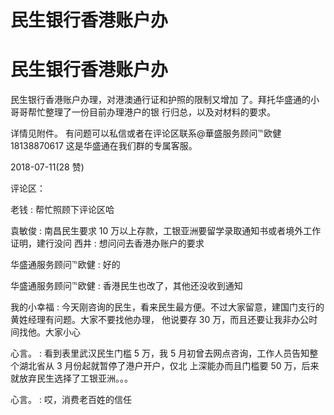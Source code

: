 # 民生银行香港账户办

# 民生银行香港账户办

民生银行香港账户办理，对港澳通行证和护照的限制又增加 了。拜托华盛通的小哥哥帮忙整理了一份目前办理港户的银 行归总，以及对材料的要求。

详情见附件。 有问题可以私信或者在评论区联系@華盛服务顾问℡欧健 18138870617 这是华盛通在我们群的专属客服。

2018-07-11(28 赞)

评论区：

老钱 : 帮忙照顾下评论区哈

袁敏俊 : 南昌民生要求 10 万以上存款，工银亚洲要留学录取通知书或者境外工作证明，建行没问 西井 : 想问问去香港办账户的要求

华盛通服务顾问℡欧健 : 好的

华盛通服务顾问℡欧健 : 香港民生也改了，其他还没收到通知

我的小幸福 : 今天刚咨询的民生，看来民生最方便。不过大家留意，建国门支行的黄姓经理有问题。大家不要找他办理， 他说要存 30 万，而且还要让我非办公时间找他。大家小心

心言。 : 看到表里武汉民生门槛 5 万，我 5 月初曾去网点咨询，工作人员告知整个湖北省从 3 月份起就暂停了港户开户，仅北 上深能办而且门槛要 50 万，后来就放弃民生选择了工银亚洲。。。

心言。 : 哎，消费老百姓的信任